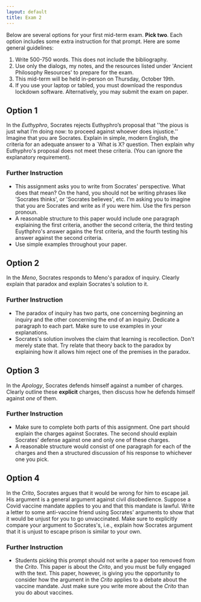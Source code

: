 ```yaml
---
layout: default
title: Exam 2
---
```


Below are several options for your first mid-term exam. **Pick two**. Each option includes some extra instruction for that prompt. Here are some general guidelines: 

1. Write 500-750 words. This does not include the bibliography. 
2. Use only the dialogs, my notes, and the resources listed under 'Ancient Philosophy Resources' to prepare for the exam. 
3. This mid-term will be held in-person on Thursday, October 19th. 
4. If you use your laptop or tabled, you must download the respondus lockdown software. Alternatively, you may submit the exam on paper. 


## Option 1

In the *Euthyphro*, Socrates rejects Euthyphro’s proposal that ''the pious is just what I’m doing now: to proceed against whoever does injustice.'' Imagine that you are Socrates. Explain in simple, modern English, the criteria for an adequate answer to a `What is X? question. Then explain why Euthyphro's proposal does not meet these criteria. (You can ignore the explanatory requirement).

### Further Instruction 

+ This assignment asks you to write from Socrates' perspective. What does that mean? On the hand, you should not be writing phrases like 'Socrates thinks', or 'Socrates believes', etc. I'm asking you to imagine that you are Socrates and write as if you were him. Use the firs person pronoun.
+ A reasonable structure to this paper would include one paragraph explaining the first criteria, another the second criteria, the third testing Euythphro's answer agains the first criteria, and the fourth testing his answer against the second criteria. 
+ Use simple examples throughout your paper. 

## Option 2

In the *Meno*, Socrates responds to Meno's paradox of inquiry. Clearly explain that paradox and explain Socrates's solution to it. 

### Further Instruction

+ The paradox of inquiry has two parts, one concerning beginning an inquiry and the other concerning the end of an inquiry. Dedicate a paragraph to each part. Make sure to use examples in your explanations. 
+ Socrates's solution involves the claim that learning is recollection. Don't merely state that. Try relate that theory back to the paradox by explaining how it allows him reject one of the premises in the paradox. 


## Option 3

In the *Apology*, Socrates defends himself against a number of charges. Clearly outline these **explicit** charges, then discuss how he defends himself against *one* of them. 

### Further Instruction 

+ Make sure to complete both parts of this assignment. One part should explain the charges against Socrates. The second should explain Socrates' defense against one and only one of these charges. 
+ A reasonable structure would consist of one paragraph for each of the charges and then a structured discussion of his response to  whichever one you pick.



## Option 4

In the *Crito*, Socrates argues that it would be wrong for him to escape jail. His argument is a general argument against civil disobedience. Suppose a Covid vaccine mandate applies to you and that this mandate is lawful. Write a letter to some anti-vaccine friend using Socrates' arguments to show that it would be unjust for you to go unvaccinated. Make sure to explicitly compare your argument to Socrates's, i.e., explain how Socrates argument that it is unjust to escape prison is similar to your own. 

### Further Instruction

+ Students picking this prompt should not write a paper too removed from the *Crito*. This paper is about the *Crito*, and you must be fully engaged with the text. This paper, however, is giving you the opportunity to consider how the argument in the *Crito* applies to a debate about the vaccine mandate. Just make sure you write more about the *Crito* than you do about vaccines. 

